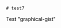                                                                                                                                                                                                                                                                                                                                                                                                                         # test7
Test "graphical-gist"